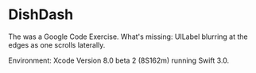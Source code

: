 # DishDash
The was a Google Code Exercise.
What's missing: UILabel blurring at the edges as one scrolls laterally.

Environment: Xcode Version 8.0 beta 2 (8S162m) running Swift 3.0.
